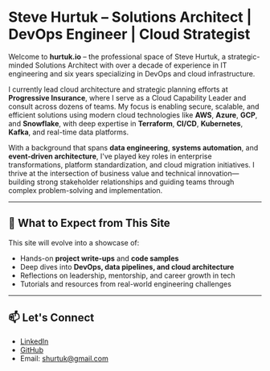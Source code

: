 # Steve Hurtuk – Solutions Architect | DevOps Engineer | Cloud Strategist

Welcome to **hurtuk.io** – the professional space of Steve Hurtuk, a strategic-minded Solutions Architect with over a decade of experience in IT engineering and six years specializing in DevOps and cloud infrastructure.

I currently lead cloud architecture and strategic planning efforts at **Progressive Insurance**, where I serve as a Cloud Capability Leader and consult across dozens of teams. My focus is enabling secure, scalable, and efficient solutions using modern cloud technologies like **AWS**, **Azure**, **GCP**, and **Snowflake**, with deep expertise in **Terraform**, **CI/CD**, **Kubernetes**, **Kafka**, and real-time data platforms.

With a background that spans **data engineering**, **systems automation**, and **event-driven architecture**, I've played key roles in enterprise transformations, platform standardization, and cloud migration initiatives. I thrive at the intersection of business value and technical innovation—building strong stakeholder relationships and guiding teams through complex problem-solving and implementation.

---

## 🚀 What to Expect from This Site

This site will evolve into a showcase of:

- Hands-on **project write-ups** and **code samples**
- Deep dives into **DevOps, data pipelines, and cloud architecture**
- Reflections on leadership, mentorship, and career growth in tech
- Tutorials and resources from real-world engineering challenges

---

## 📫 Let's Connect

- [LinkedIn](https://www.linkedin.com/in/stephenhurtuk/)
- [GitHub](https://github.com/shurtech)
- Email: shurtuk@gmail.com
